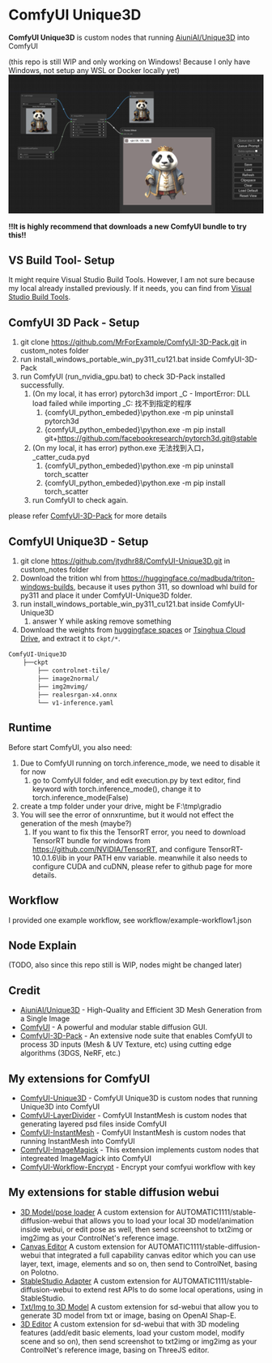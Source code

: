 # ComfyUI Unique3D

**ComfyUI Unique3D** is custom nodes that running [AiuniAI/Unique3D](https://github.com/AiuniAI/Unique3D) into ComfyUI

(this repo is still WIP and only working on Windows! Because I only have Windows, not setup any WSL or Docker locally yet)
![1](docs/1.png)

**!!It is highly recommend that downloads a new ComfyUI bundle to try this!!**

## VS Build Tool- Setup
It might require Visual Studio Build Tools. However, I am not sure because my local already installed previously. If it needs, you can find from [Visual Studio Build Tools](https://visualstudio.microsoft.com/downloads/?q=build+tools).

## ComfyUI 3D Pack - Setup
1. git clone https://github.com/MrForExample/ComfyUI-3D-Pack.git in custom_notes folder
2. run install_windows_portable_win_py311_cu121.bat inside ComfyUI-3D-Pack
3. run ComfyUI (run_nvidia_gpu.bat) to check 3D-Pack installed successfully.
   1. (On my local, it has error) pytorch3d import _C - ImportError: DLL load failed while importing _C: 找不到指定的程序
      1. {comfyUI_python_embeded}\python.exe -m pip uninstall pytorch3d
      2. {comfyUI_python_embeded}\python.exe -m pip install git+https://github.com/facebookresearch/pytorch3d.git@stable
   2. (On my local, it has error) python.exe 无法找到入口，_catter_cuda.pyd
      1. {comfyUI_python_embeded}\python.exe -m pip uninstall torch_scatter
      2. {comfyUI_python_embeded}\python.exe -m pip install torch_scatter
   3. run ComfyUI to check again.

please refer [ComfyUI-3D-Pack](https://github.com/MrForExample/ComfyUI-3D-Pack) for more details

## ComfyUI Unique3D - Setup
1. git clone https://github.com/jtydhr88/ComfyUI-Unique3D.git in custom_notes folder
2. Download the trition whl from https://huggingface.co/madbuda/triton-windows-builds, because it uses python 311, so download whl build for py311 and place it under ComfyUI-Unique3D folder.
3. run install_windows_portable_win_py311_cu121.bat inside ComfyUI-Unique3D
   1. answer Y while asking remove something
4. Download the weights from [huggingface spaces](https://huggingface.co/spaces/Wuvin/Unique3D/tree/main/ckpt) or [Tsinghua Cloud Drive](https://cloud.tsinghua.edu.cn/d/319762ec478d46c8bdf7/), and extract it to `ckpt/*`.
```
ComfyUI-Unique3D
    ├──ckpt
        ├── controlnet-tile/
        ├── image2normal/
        ├── img2mvimg/
        ├── realesrgan-x4.onnx
        └── v1-inference.yaml
```

## Runtime ##
Before start ComfyUI, you also need:
1. Due to ComfyUI running on torch.inference_mode, we need to disable it for now
   1. go to ComfyUI folder, and edit execution.py by text editor, find keyword with torch.inference_mode(), change it to torch.inference_mode(False)
2. create a tmp folder under your drive, might be F:\tmp\gradio
3. You will see the error of onnxruntime, but it would not effect the generation of the mesh (maybe?)
   1. If you want to fix this the TensorRT error, you need to download TensorRT bundle for windows from https://github.com/NVIDIA/TensorRT, and configure TensorRT-10.0.1.6\lib in your PATH env variable. meanwhile it also needs to configure CUDA and cuDNN, please refer to github page for more details.

## Workflow ##
I provided one example workflow, see workflow/example-workflow1.json

## Node Explain ##
(TODO, also since this repo still is WIP, nodes might be changed later)

## Credit
- [AiuniAI/Unique3D](https://github.com/AiuniAI/Unique3D) - High-Quality and Efficient 3D Mesh Generation from a Single Image
- [ComfyUI](https://github.com/comfyanonymous/ComfyUI) - A powerful and modular stable diffusion GUI.
- [ComfyUI-3D-Pack](https://github.com/MrForExample/ComfyUI-3D-Pack) - An extensive node suite that enables ComfyUI to process 3D inputs (Mesh & UV Texture, etc) using cutting edge algorithms (3DGS, NeRF, etc.)

## My extensions for ComfyUI
- [ComfyUI-Unique3D](https://github.com/jtydhr88/ComfyUI-Unique3D) - ComfyUI Unique3D is custom nodes that running Unique3D into ComfyUI
- [ComfyUI-LayerDivider](https://github.com/jtydhr88/ComfyUI-LayerDivider) - ComfyUI InstantMesh is custom nodes that generating layered psd files inside ComfyUI
- [ComfyUI-InstantMesh](https://github.com/jtydhr88/ComfyUI-InstantMesh) - ComfyUI InstantMesh is custom nodes that running InstantMesh into ComfyUI
- [ComfyUI-ImageMagick](https://github.com/jtydhr88/ComfyUI-ImageMagick) - This extension implements custom nodes that integreated ImageMagick into ComfyUI
- [ComfyUI-Workflow-Encrypt](https://github.com/jtydhr88/ComfyUI-Workflow-Encrypt) - Encrypt your comfyui workflow with key

## My extensions for stable diffusion webui
- [3D Model/pose loader](https://github.com/jtydhr88/sd-3dmodel-loader) A custom extension for AUTOMATIC1111/stable-diffusion-webui that allows you to load your local 3D model/animation inside webui, or edit pose as well, then send screenshot to txt2img or img2img as your ControlNet's reference image.
- [Canvas Editor](https://github.com/jtydhr88/sd-canvas-editor) A custom extension for AUTOMATIC1111/stable-diffusion-webui that integrated a full capability canvas editor which you can use layer, text, image, elements and so on, then send to ControlNet, basing on Polotno.
- [StableStudio Adapter](https://github.com/jtydhr88/sd-webui-StableStudio) A custom extension for AUTOMATIC1111/stable-diffusion-webui to extend rest APIs to do some local operations, using in StableStudio.
- [Txt/Img to 3D Model](https://github.com/jtydhr88/sd-webui-txt-img-to-3d-model) A custom extension for sd-webui that allow you to generate 3D model from txt or image, basing on OpenAI Shap-E.
- [3D Editor](https://github.com/jtydhr88/sd-webui-3d-editor) A custom extension for sd-webui that with 3D modeling features (add/edit basic elements, load your custom model, modify scene and so on), then send screenshot to txt2img or img2img as your ControlNet's reference image, basing on ThreeJS editor.
